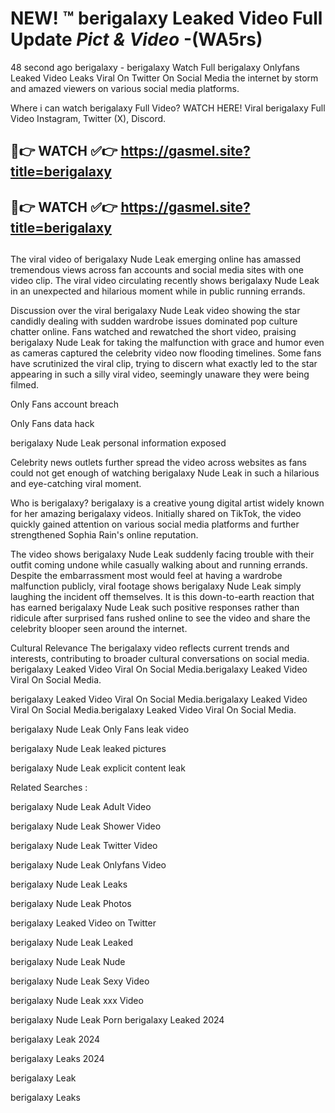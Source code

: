 # NEW! ™ berigalaxy Leaked Video Full Update *Pict & Video* -(WA5rs)
48 second ago berigalaxy - berigalaxy Watch Full berigalaxy Onlyfans Leaked Video Leaks Viral On Twitter On Social Media the internet by storm and amazed viewers on various social media platforms.

Where i can watch berigalaxy Full Video? WATCH HERE! Viral berigalaxy Full Video Instagram, Twitter (X), Discord.

## 🔴👉 WATCH ✅👉 https://gasmel.site?title=berigalaxy
## 🔴👉 WATCH ✅👉 https://gasmel.site?title=berigalaxy
##

The viral video of berigalaxy Nude Leak emerging online has amassed tremendous views across fan accounts and social media sites with one video clip. The viral video circulating recently shows berigalaxy Nude Leak in an unexpected and hilarious moment while in public running errands.


Discussion over the viral berigalaxy Nude Leak video showing the star candidly dealing with sudden wardrobe issues dominated pop culture chatter online. Fans watched and rewatched the short video, praising berigalaxy Nude Leak for taking the malfunction with grace and humor even as cameras captured the celebrity video now flooding timelines. Some fans have scrutinized the viral clip, trying to discern what exactly led to the star appearing in such a silly viral video, seemingly unaware they were being filmed.


Only Fans account breach

Only Fans data hack

berigalaxy Nude Leak personal information exposed

Celebrity news outlets further spread the video across websites as fans could not get enough of watching berigalaxy Nude Leak in such a hilarious and eye-catching viral moment.


Who is berigalaxy? berigalaxy is a creative young digital artist widely known for her amazing berigalaxy videos. Initially shared on TikTok, the video quickly gained attention on various social media platforms and further strengthened Sophia Rain's online reputation.

The video shows berigalaxy Nude Leak suddenly facing trouble with their outfit coming undone while casually walking about and running errands. Despite the embarrassment most would feel at having a wardrobe malfunction publicly, viral footage shows berigalaxy Nude Leak simply laughing the incident off themselves. It is this down-to-earth reaction that has earned berigalaxy Nude Leak such positive responses rather than ridicule after surprised fans rushed online to see the video and share the celebrity blooper seen around the internet.

Cultural Relevance The berigalaxy video reflects current trends and interests, contributing to broader cultural conversations on social media.
berigalaxy Leaked Video Viral On Social Media.berigalaxy Leaked Video Viral On Social Media.

berigalaxy Leaked Video Viral On Social Media.berigalaxy Leaked Video Viral On Social Media.berigalaxy Leaked Video Viral On Social Media.

berigalaxy Nude Leak Only Fans leak video

berigalaxy Nude Leak leaked pictures

berigalaxy Nude Leak explicit content leak

Related Searches :


berigalaxy Nude Leak Adult Video

berigalaxy Nude Leak Shower Video

berigalaxy Nude Leak Twitter Video

berigalaxy Nude Leak Onlyfans Video

berigalaxy Nude Leak Leaks

berigalaxy Nude Leak Photos

berigalaxy Leaked Video on Twitter

berigalaxy Nude Leak Leaked

berigalaxy Nude Leak Nude

berigalaxy Nude Leak Sexy Video

berigalaxy Nude Leak xxx Video

berigalaxy Nude Leak Porn
berigalaxy Leaked 2024

berigalaxy Leak 2024

berigalaxy Leaks 2024

berigalaxy Leak

berigalaxy Leaks
